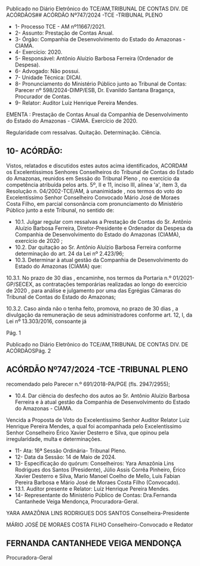 Publicado  no  Diário  Eletrônico do TCE/AM,TRIBUNAL DE CONTAS DIV. DE ACÓRDÃOS## ACÓRDÃO Nº747/2024 -TCE -TRIBUNAL PLENO

- 1- Processo TCE - AM nº11667/2021.
- 2- Assunto: Prestação de Contas Anual.
- 3- Órgão: Companhia de Desenvolvimento do Estado do Amazonas - CIAMA.
- 4- Exercício: 2020.
- 5- Responsável: Antônio Aluízio Barbosa Ferreira (Ordenador de Despesa).
- 6- Advogado: Não possui.
- 7- Unidade Técnica: DICAI.
- 8- Pronunciamento  do  Ministério  Público  junto  ao  Tribunal  de  Contas: Parecer  nº 598/2024-DIMP/ESB, Dr. Evanildo Santana Bragança, Procurador de Contas.
- 9- Relator: Auditor Luiz Henrique Pereira Mendes.

EMENTA : Prestação de Contas Anual da Companhia de Desenvolvimento do Estado do Amazonas - CIAMA. Exercício de 2020.

Regularidade com ressalvas. Quitação. Determinação. Ciência.

## 10-  ACÓRDÃO:

Vistos, relatados e discutidos estes autos acima identificados, ACORDAM os Excelentíssimos Senhores Conselheiros do Tribunal de Contas do Estado do Amazonas, reunidos em Sessão do Tribunal Pleno , no exercício da competência atribuída pelos arts. 5º, II e 11, inciso III, alínea 'a', item 3, da Resolução n. 04/2002-TCE/AM, à unanimidade , nos  termos  do  voto  do  Excelentíssimo  Senhor  Conselheiro  Convocado  Mário  José  de Moraes Costa Filho, em parcial consonância com pronunciamento do Ministério Público junto a este Tribunal, no sentido de:

- 10.1. Julgar regular com ressalvas a  Prestação de Contas do Sr. Antônio Aluízio Barbosa Ferreira, Diretor-Presidente e Ordenador da Despesa da  Companhia de Desenvolvimento do Estado do Amazonas (CIAMA), exercício de 2020 ;
- 10.2. Dar  quitação ao Sr. Antônio  Aluízio  Barbosa  Ferreira conforme determinação do art. 24 da Lei nº 2.423/96;
- 10.3. Determinar à  atual  gestão  da  Companhia  de  Desenvolvimento  do Estado do Amazonas (CIAMA) que:

10.3.1.  No prazo de 30 dias ,  encaminhe, nos termos da Portaria n.º 01/2021-GP/SECEX, as contratações temporárias realizadas  ao  longo  do exercício  de  2020 ,  para  análise  e julgamento por uma das Egrégias Câmaras do Tribunal de Contas do Estado do Amazonas;

10.3.2.  Caso  ainda  não  o  tenha  feito,  promova,  no  prazo  de 30 dias , a divulgação da remuneração de seus administradores conforme  art.  12,  I,  da  Lei  nº  13.303/2016,  consoante  já

Pág. 1

Publicado  no  Diário  Eletrônico do TCE/AM,TRIBUNAL DE CONTAS DIV. DE ACÓRDÃOSPág. 2

## ACÓRDÃO Nº747/2024 -TCE -TRIBUNAL PLENO

recomendado pelo Parecer n.º 691/2018-PA/PGE (fls. 2947/2955);

- 10.4. Dar  ciência do  desfecho  dos  autos  ao Sr.  Antônio  Aluízio  Barbosa Ferreira  e  à  atual  gestão  da  Companhia  de  Desenvolvimento  do Estado do Amazonas - CIAMA.

Vencida  a  Proposta  de  Voto  do  Excelentíssimo  Senhor  Auditor  Relator  Luiz Henrique Pereira Mendes, a qual foi acompanhada  pelo Excelentíssimo Senhor Conselheiro  Érico  Xavier  Desterro  e  Silva,  que  opinou  pela  irregularidade,  multa  e determinações.

- 11-  Ata: 16ª Sessão Ordinária- Tribunal Pleno.
- 12-  Data da Sessão: 14 de Maio de 2024.
- 13-  Especificação  do  quórum: Conselheiros:  Yara  Amazônia  Lins  Rodrigues  dos Santos (Presidente), Júlio Assis Corrêa Pinheiro, Érico Xavier Desterro e Silva, Mario Manoel Coelho de Mello, Luis Fabian Pereira Barbosa e Mário José de Moraes Costa Filho (Convocado).
- 13.1. Auditor presente e Relator: Luiz Henrique Pereira Mendes.
- 14-  Representante do Ministério Público de Contas: Dra.Fernanda Cantanhede Veiga Mendonça, Procuradora-Geral.

YARA AMAZÔNIA LINS RODRIGUES DOS SANTOS Conselheira-Presidente

MÁRIO JOSÉ DE MORAES COSTA FILHO Conselheiro-Convocado e Redator

## FERNANDA CANTANHEDE VEIGA MENDONÇA

Procuradora-Geral